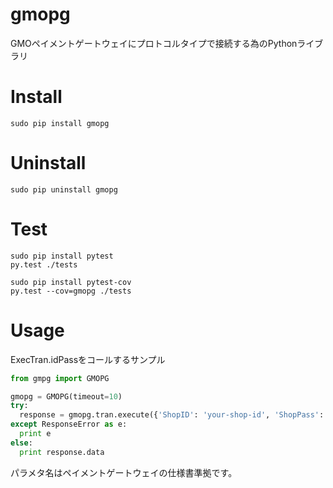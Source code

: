 gmopg
===

GMOペイメントゲートウェイにプロトコルタイプで接続する為のPythonライブラリ

# Install

```
sudo pip install gmopg
```

# Uninstall
```
sudo pip uninstall gmopg
```

# Test
```
sudo pip install pytest
py.test ./tests
```

```
sudo pip install pytest-cov
py.test --cov=gmopg ./tests
```

# Usage

ExecTran.idPassをコールするサンプル

```python
from gmpg import GMOPG

gmopg = GMOPG(timeout=10)
try:
  response = gmopg.tran.execute({'ShopID': 'your-shop-id', 'ShopPass': 'your-shop-pass', 'OrderID': 'your-order-id': '1234', 'JobCD': '1234'})
except ResponseError as e:
  print e
else:
  print response.data
```

パラメタ名はペイメントゲートウェイの仕様書準拠です。 
